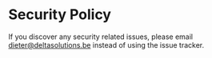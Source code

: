 # Security Policy

If you discover any security related issues, please email dieter@deltasolutions.be instead of using the issue tracker.
